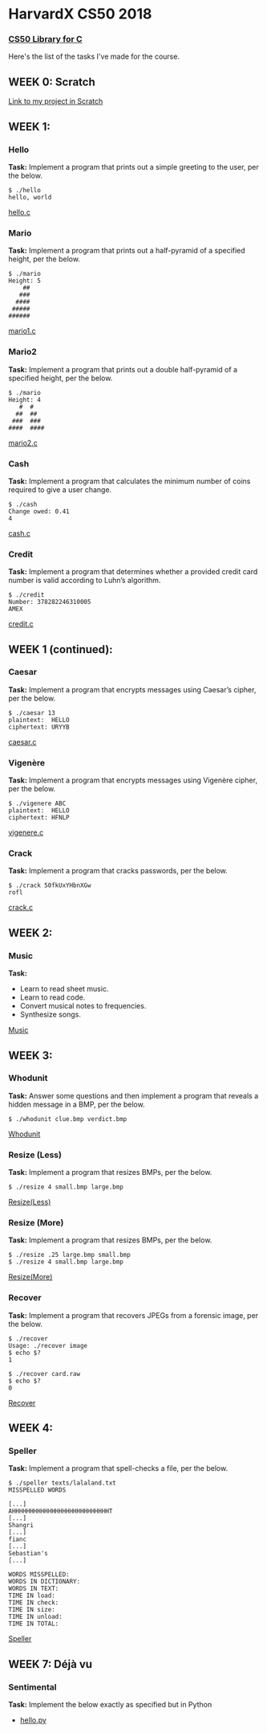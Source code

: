 # HarvardX CS50 2018
### [CS50 Library for C](https://github.com/cs50/libcs50)
Here's the list of the tasks I've made for the course.


## WEEK 0: Scratch
[Link to my project in Scratch](https://scratch.mit.edu/projects/210970429/)


## WEEK 1:
### Hello
**Task:** Implement a program that prints out a simple greeting to the user, per the below.
```
$ ./hello
hello, world
```
[hello.c](/Week1/hello.c)

### Mario
**Task:** Implement a program that prints out a half-pyramid of a specified height, per the below.
```
$ ./mario
Height: 5
    ##
   ###
  ####
 #####
######
```
[mario1.c](/Week1/mario1.c)

### Mario2
**Task:** Implement a program that prints out a double half-pyramid of a specified height, per the below.
```
$ ./mario
Height: 4
   #  #
  ##  ##
 ###  ###
####  ####
```
[mario2.c](/Week1/mario2.c)

### Cash
**Task:** Implement a program that calculates the minimum number of coins required to give a user change.
```
$ ./cash
Change owed: 0.41
4
```
[cash.c](/Week1/cash.c)

### Credit
**Task:** Implement a program that determines whether a provided credit card number is valid according to Luhn’s algorithm.
```
$ ./credit
Number: 378282246310005
AMEX
```
[credit.c](/Week1/credit.c)

## WEEK 1 (continued):
### Caesar
**Task:** Implement a program that encrypts messages using Caesar’s cipher, per the below.
```
$ ./caesar 13
plaintext:  HELLO
ciphertext: URYYB
```
[caesar.c](/Week1/caesar.c)

### Vigenère
**Task:** Implement a program that encrypts messages using Vigenère cipher, per the below.
```
$ ./vigenere ABC
plaintext:  HELLO
ciphertext: HFNLP
```
[vigenere.c](/Week1/vigenere.c)

### Crack
**Task:** Implement a program that cracks passwords, per the below.
```
$ ./crack 50fkUxYHbnXGw
rofl
```
[crack.c](/Week1/crack.c)

## WEEK 2:
### Music
**Task:** 
- Learn to read sheet music.
- Learn to read code.
- Convert musical notes to frequencies.
- Synthesize songs.

[Music](/Week2/)

## WEEK 3:
### Whodunit
**Task:** Answer some questions and then implement a program that reveals a hidden message in a BMP, per the below.
```
$ ./whodunit clue.bmp verdict.bmp
```
[Whodunit](/Week3/whodunit)

### Resize (Less)
**Task:** Implement a program that resizes BMPs, per the below.
```
$ ./resize 4 small.bmp large.bmp
```
[Resize(Less)](/Week3/resizeless)

### Resize (More)
**Task:** Implement a program that resizes BMPs, per the below.
```
$ ./resize .25 large.bmp small.bmp
$ ./resize 4 small.bmp large.bmp
```
[Resize(More)](/Week3/more/resize)

### Recover
**Task:** Implement a program that recovers JPEGs from a forensic image, per the below.
```
$ ./recover
Usage: ./recover image
$ echo $?
1
```
```
$ ./recover card.raw
$ echo $?
0
```
[Recover](/Week3/recover)

## WEEK 4:
### Speller
**Task:** Implement a program that spell-checks a file, per the below.
```
$ ./speller texts/lalaland.txt
MISSPELLED WORDS

[...]
AHHHHHHHHHHHHHHHHHHHHHHHHHHHT
[...]
Shangri
[...]
fianc
[...]
Sebastian's
[...]

WORDS MISSPELLED:
WORDS IN DICTIONARY:
WORDS IN TEXT:
TIME IN load:
TIME IN check:
TIME IN size:
TIME IN unload:
TIME IN TOTAL:
```
[Speller](/Week4)

## WEEK 7: Déjà vu
### Sentimental
**Task:** Implement the below exactly as specified but in Python
- [hello.py](/Week7/hello.py)

